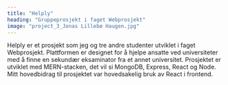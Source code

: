 ```yaml
---
title: "Helply"
heading: "Gruppeprosjekt i faget Webprosjekt"
image: "project_3_Jonas Lillebø Haugen.jpg"
---
```


Helply er et prosjekt som jeg og tre andre studenter utviklet i faget Webprosjekt. Plattformen er designet for å hjelpe ansatte ved universiteter med å finne en sekundær eksaminator fra et annet universitet. Prosjektet er utviklet med MERN-stacken, det vil si MongoDB, Express, React og Node. Mitt hovedbidrag til prosjektet var hovedsakelig bruk av React i frontend.
